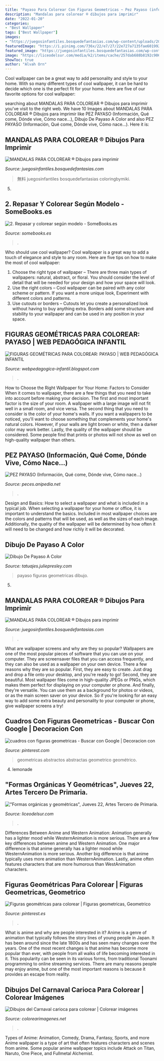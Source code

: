 ```yaml
---
title: "Payaso Para Colorear Con Figuras Geometricas ~ Pez Payaso (información, Qué Come, Dónde Vive, Cómo Nace...)"
description: "Mandalas para colorear ® dibujos para imprimir"
date: "2022-01-20"
categories:
- "Best Wallpaper"
tags: ["Best Wallpaper"]
images:
- "https://juegosinfantiles.bosquedefantasias.com/wp-content/uploads/2016/04/mandalas-para-colorear-niños.jpg"
featuredImage: "https://i.pinimg.com/736x/22/e7/27/22e727a7135fae601992402454306e86.jpg"
featured_image: "https://juegosinfantiles.bosquedefantasias.com/wp-content/uploads/2016/04/mandalas-para-colorear-niños.jpg"
image: "https://liceodelsur.com/media/k2/items/cache/257dab688b8192c906bc402968b60f9a_L.jpg"
ShowToc: true
author: "Alvah Orn"
---
```



Cool wallpaper can be a great way to add personality and style to your home. With so many different types of cool wallpaper, it can be hard to decide which one is the perfect fit for your home. Here are five of our favorite options for cool wallpaper: 

	

		
searching about MANDALAS PARA COLOREAR ® Dibujos para imprimir you've visit to the right web. We have 10 Images about MANDALAS PARA COLOREAR ® Dibujos para imprimir like PEZ PAYASO (Información, Qué come, Dónde vive, Cómo nace...), Dibujo De Payaso A Color and also PEZ PAYASO (Información, Qué come, Dónde vive, Cómo nace...). Here it is:
		
    
## MANDALAS PARA COLOREAR ® Dibujos Para Imprimir

<img loading=lazy src="https://juegosinfantiles.bosquedefantasias.com/wp-content/uploads/2016/04/mandalas-fáciles-400x284.jpg" onerror="this.onerror=null;this.src='https://tse3.mm.bing.net/th?id=OIP.GWGEcdat8RkRnPQPBUKvHgAAAA&amp;pid=15.1';" alt="MANDALAS PARA COLOREAR ® Dibujos para imprimir">

_Source: juegosinfantiles.bosquedefantasias.com_

>無料 juegosinfantiles bosquedefantasias coloringbymiki. 

	

5.

    
## 2. Repasar Y Colorear Según Modelo - SomeBooks.es

<img loading=lazy src="http://somebooks.es/wp-content/uploads/2013/08/inf0206.png" onerror="this.onerror=null;this.src='https://tse2.mm.bing.net/th?id=OIP.JlaP9DR7pGfY7z9JUoCOIAHaKf&amp;pid=15.1';" alt="2. Repasar y colorear según modelo - SomeBooks.es">

_Source: somebooks.es_

>. 

	

Who should use cool wallpaper?
Cool wallpaper is a great way to add a touch of elegance and style to any room. Here are five tips on how to make the most of cool wallpaper: 
1) Choose the right type of wallpaper – There are three main types of wallpapers: natural, abstract, or floral. You should consider the level of detail that will be needed for your design and how your space will look. 
2) Use the right colors – Cool wallpaper can be paired with any color scheme or pattern. If you want a more unique look, Experiment with different colors and patterns. 
3) Use cutouts or borders – Cutouts let you create a personalized look without having to buy anything extra. Borders add some structure and stability to your wallpaper and can be used in any position in your space.

    
## FIGURAS GEOMÉTRICAS PARA COLOREAR: PAYASO | WEB PEDAGÓGICA INFANTIL

<img loading=lazy src="http://3.bp.blogspot.com/-fFcD9Kee4yw/T5ewiCx9zOI/AAAAAAAAAtA/K4_OTGZMgfQ/s1600/LINK%2BDUDAS%2BSALUD.jpg" onerror="this.onerror=null;this.src='https://tse4.mm.bing.net/th?id=OIP.2x-B1g2zbmNznQmXi0QEzwAAAA&amp;pid=15.1';" alt="FIGURAS GEOMÉTRICAS PARA COLOREAR: PAYASO | WEB PEDAGÓGICA INFANTIL">

_Source: webpedagogica-infantil.blogspot.com_

>. 

	

How to Choose the Right Wallpaper for Your Home: Factors to Consider
When it comes to wallpaper, there are a few things that you need to take into account before making your decision. The first and most important factor is the size of your room. A wallpaper with a large image will not fit well in a small room, and vice versa. 
The second thing that you need to consider is the color of your home's walls. If you want a wallpapers to be noticed, you'll want to choose something that complements your home's natural colors. However, if your walls are light brown or white, then a darker color may work better. 
Lastly, the quality of the wallpaper should be considered. Some people find that prints or photos will not show as well on high-quality wallpaper than others.

    
## PEZ PAYASO (Información, Qué Come, Dónde Vive, Cómo Nace...)

<img loading=lazy src="http://www.anipedia.net/imagenes/pez-payaso.jpg" onerror="this.onerror=null;this.src='https://tse4.mm.bing.net/th?id=OIP.eepjbe-2UY5_TNdnd2r9MAHaEc&amp;pid=15.1';" alt="PEZ PAYASO (Información, Qué come, Dónde vive, Cómo nace...)">

_Source: peces.anipedia.net_

>. 

	

Design and Basics: How to select a wallpaper and what is included in a typical job.
When selecting a wallpaper for your home or office, it is important to understand the basics. Included in most wallpaper choices are the colors and patterns that will be used, as well as the sizes of each image. Additionally, the quality of the wallpaper will be determined by how often it will need to be changed and how richly it will be decorated.

    
## Dibujo De Payaso A Color

<img loading=lazy src="https://i.pinimg.com/originals/46/ce/26/46ce26fb694f8f21f188115b8b21aac4.jpg" onerror="this.onerror=null;this.src='https://tse2.mm.bing.net/th?id=OIP.Vbdws3YEiSpWlJ9kHt2iVAHaEo&amp;pid=15.1';" alt="Dibujo De Payaso A Color">

_Source: tatuajes.juliepresley.com_

>payaso figuras geometricas dibujo. 

	

5.

    
## MANDALAS PARA COLOREAR ® Dibujos Para Imprimir

<img loading=lazy src="https://juegosinfantiles.bosquedefantasias.com/wp-content/uploads/2016/04/mandalas-para-colorear-niños.jpg" onerror="this.onerror=null;this.src='https://tse4.mm.bing.net/th?id=OIP.PCEYo4ZT2Td6k16AYqu7eAHaHZ&amp;pid=15.1';" alt="MANDALAS PARA COLOREAR ® Dibujos para imprimir">

_Source: juegosinfantiles.bosquedefantasias.com_

>. 

	

What are wallpaper screens and why are they so popular?
Wallpapers are one of the most popular pieces of software that you can use on your computer. They are screensaver files that you can access frequently, and they can also be used as a wallpaper on your own device. There a few reasons why they are so popular. First, they are easy to create. Just drag and drop a file onto your desktop, and you're ready to go! Second, they are beautiful. Most wallpaper files come in high-quality JPEGs or PNGs, which makes them perfect for displaying on your computer or phone. And finally, they're versatile. You can use them as a background for photos or videos, or as the main screen saver on your device. So if you're looking for an easy way to add some extra beauty and personality to your computer or phone, give wallpaper screens a try!

    
## Cuadros Con Figuras Geometricas - Buscar Con Google | Decoracion Con

<img loading=lazy src="https://i.pinimg.com/736x/63/d9/25/63d92512fc126a0fd68c34dc226193cb--gra-abstract-art.jpg?b=t" onerror="this.onerror=null;this.src='https://tse4.mm.bing.net/th?id=OIP.pA4YGDt5uwvDW_KtxHkoKQHaFj&amp;pid=15.1';" alt="cuadros con figuras geometricas - Buscar con Google | Decoracion con">

_Source: pinterest.com_

>geometricas abstractos abstractas geometrico geométrico. 

	

4. lemonade 

    
## &quot;Formas Orgánicas Y Geométricas&quot;, Jueves 22, Artes Tercero De Primaria.

<img loading=lazy src="https://liceodelsur.com/media/k2/items/cache/257dab688b8192c906bc402968b60f9a_L.jpg" onerror="this.onerror=null;this.src='https://tse2.mm.bing.net/th?id=OIP.4LUoA20Zyv_4tKDujDk9owHaEL&amp;pid=15.1';" alt="&quot;Formas orgánicas y geométricas&quot;, Jueves 22, Artes Tercero de Primaria.">

_Source: liceodelsur.com_

>. 

	

Differences Between Anime and Western Animation: Animation generally has a lighter mood while WesternAnimation is more serious.
There are a few key differences between anime and Western Animation. One major difference is that anime generally has a lighter mood while WesternAnimation is more serious. Another big difference is that anime typically uses more animation than WesternAnimation. Lastly, anime often features characters that are more humorous than WestAnimation characters.

    
## Figuras Geométricas Para Colorear | Figuras Geometricas, Geometrico

<img loading=lazy src="https://i.pinimg.com/736x/22/e7/27/22e727a7135fae601992402454306e86.jpg" onerror="this.onerror=null;this.src='https://tse3.mm.bing.net/th?id=OIP.VQOYZxQvN8lCBVsyNDr6fwHaFO&amp;pid=15.1';" alt="Figuras geométricas para colorear | Figuras geometricas, Geometrico">

_Source: pinterest.es_

>. 

	

What is anime and why are people interested in it?
Anime is a genre of animation that typically follows the story lines of young people in Japan. It has been around since the late 1800s and has seen many changes over the years. One of the most recent changes is that anime has become more popular than ever, with people from all walks of life becoming interested in it. This popularity can be seen in its various forms, from traditional Toonami programming to online streaming services. There are many reasons people may enjoy anime, but one of the most important reasons is because it provides an escape from reality.

    
## Dibujos Del Carnaval Carioca Para Colorear | Colorear Imágenes

<img loading=lazy src="https://colorearimagenes.net/wp-content/uploads/2015/01/carnaval-rio-23.jpg" onerror="this.onerror=null;this.src='https://tse4.mm.bing.net/th?id=OIP.gKu07VidOx6Gn3UHcZ3vqgHaIM&amp;pid=15.1';" alt="Dibujos del Carnaval carioca para colorear | Colorear imágenes">

_Source: colorearimagenes.net_

>. 

	

Types of Anime: Animation, Comedy, Drama, Fantasy, Sports, and more
Anime wallpaper is a type of art that often features characters and scenes from anime. Some popular anime wallpaper topics include Attack on Titan, Naruto, One Piece, and Fullmetal Alchemist.

